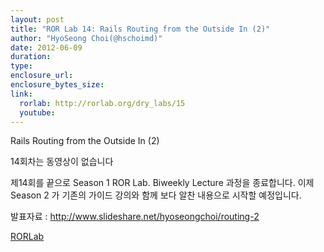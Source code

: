 ```yaml
---
layout: post
title: "ROR Lab 14: Rails Routing from the Outside In (2)"
author: "HyoSeong Choi(@hschoimd)"
date: 2012-06-09
duration: 
type: 
enclosure_url: 
enclosure_bytes_size: 
link:
  rorlab: http://rorlab.org/dry_labs/15
  youtube: 
---
```


<p>Rails Routing from the Outside In (2)</p>

<p>14회차는 동영상이 없습니다</p>

<p>제14회를 끝으로 Season 1 ROR Lab. Biweekly Lecture 과정을 종료합니다. 이제 Season 2 가 기존의 가이드 강의와 함께 보다 알찬 내용으로 시작할 예정입니다.</p>

<p>발표자료 : <a href="http://www.slideshare.net/hyoseongchoi/routing-2">http://www.slideshare.net/hyoseongchoi/routing-2</a></p>

<div class="btn-group">
  <a class="btn btn-default btn-xs" href="{{ page.link.rorlab }}">RORLab</a>
</div>